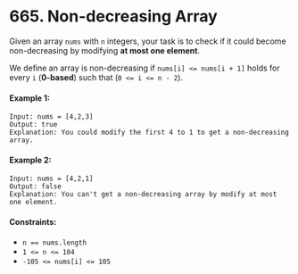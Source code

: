 # 665. Non-decreasing Array

Given an array `nums` with `n` integers, your task is to check if it could become non-decreasing by modifying **at most one element**.

We define an array is non-decreasing if `nums[i] <= nums[i + 1]` holds for every `i` (**0-based**) such that (`0 <= i <= n - 2`).

 

#### Example 1:

```
Input: nums = [4,2,3]
Output: true
Explanation: You could modify the first 4 to 1 to get a non-decreasing array.
```

#### Example 2:

```
Input: nums = [4,2,1]
Output: false
Explanation: You can't get a non-decreasing array by modify at most one element.
``` 

#### Constraints:

+ `n == nums.length`
+ `1 <= n <= 104`
+ `-105 <= nums[i] <= 105`
